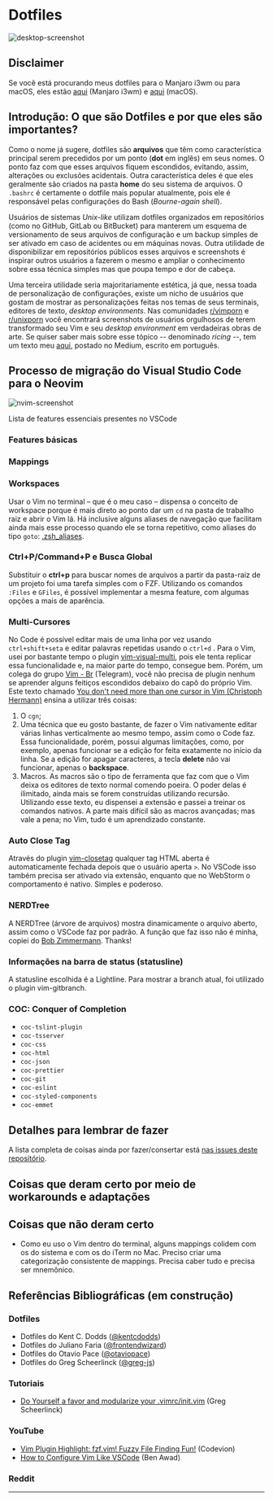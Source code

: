 # Dotfiles

![desktop-screenshot](https://github.com/vibraniumdev/dotfiles/blob/main/media/desktop.png)

## Disclaimer

Se você está procurando meus dotfiles para o Manjaro i3wm ou para macOS, eles estão [aqui](https://github.com/vibraniumdev/i3wm-dotfiles) (Manjaro i3wm) e [aqui](https://github.com/vibraniumdev/macOS-Dotfiles) (macOS).

## Introdução: O que são Dotfiles e por que eles são importantes?

Como o nome já sugere, dotfiles são **arquivos** que têm como característica principal serem precedidos por um ponto (**dot** em inglês) em seus nomes. O ponto faz com que esses arquivos fiquem escondidos, evitando, assim, alterações ou exclusões acidentais. Outra característica deles é que eles geralmente são criados na pasta **home** do seu sistema de arquivos. O `.bashrc` é certamente o dotfile mais popular atualmente, pois ele é responsável pelas configurações do Bash (_Bourne-again shell_).

Usuários de sistemas _Unix-like_ utilizam dotfiles organizados em repositórios (como no GitHub, GitLab ou BitBucket) para manterem um esquema de versionamento de seus arquivos de configuração e um backup simples de ser ativado em caso de acidentes ou em máquinas novas. Outra utilidade de disponibilizar em repositórios públicos esses arquivos e screenshots é inspirar outros usuários a fazerem o mesmo e ampliar o conhecimento sobre essa técnica simples mas que poupa tempo e dor de cabeça.

Uma terceira utilidade seria majoritariamente estética, já que, nessa toada de personalização de configurações, existe um nicho de usuários que gostam de mostrar as personalizações feitas nos temas de seus terminais, editores de texto, _desktop environments_. Nas comunidades [r/vimporn](https://www.reddit.com/r/vimporn/) e [r/unixporn](https://www.reddit.com/r/unixporn/) você encontrará screenshots de usuários orgulhosos de terem transformado seu Vim e seu _desktop environment_ em verdadeiras obras de arte. Se quiser saber mais sobre esse tópico -- denominado _ricing_ --, tem um texto meu [aqui](https://medium.com/blacktech/introdução-ao-ricing-60243fab4275), postado no Medium, escrito em português.

## Processo de migração do Visual Studio Code para o Neovim

![nvim-screenshot](https://github.com/vibraniumdev/dotfiles/blob/main/media/nvim.png)

Lista de features essenciais presentes no VSCode

### Features básicas

### Mappings

### Workspaces

Usar o Vim no terminal – que é o meu caso – dispensa o conceito de workspace porque é mais direto ao ponto dar um `cd` na pasta de trabalho raiz e abrir o Vim lá. Há inclusive alguns aliases de navegação que facilitam ainda mais esse processo quando ele se torna repetitivo, como aliases do tipo `goto`: [.zsh_aliases](https://github.com/vibraniumdev/dotfiles/blob/main/.zsh_aliases).

### Ctrl+P/Command+P e Busca Global

Substituir o **ctrl+p** para buscar nomes de arquivos a partir da pasta-raiz de um projeto foi uma tarefa simples com o FZF. Utilizando os comandos `:Files` e `GFiles`, é possível implementar a mesma feature, com algumas opções a mais de aparência.

### Multi-Cursores

No Code é possível editar mais de uma linha por vez usando `ctrl+shift+seta` e editar palavras repetidas usando o `ctrl+d` . Para o Vim, usei por bastante tempo o plugin [vim-visual-multi](https://github.com/mg979/vim-visual-multi), pois ele tenta replicar essa funcionalidade e, na maior parte do tempo, consegue bem. Porém, um colega do grupo [Vim - Br](https://t.me/vimbr) (Telegram), você não precisa de plugin nenhum se aprender alguns feitiços escondidos debaixo do capô do próprio Vim. Este texto chamado [You don't need more than one cursor in Vim (Christoph Hermann)](https://medium.com/@schtoeffel/you-don-t-need-more-than-one-cursor-in-vim-2c44117d51db) ensina a utilizar três coisas:
1. O `cgn`;
2. Uma técnica que eu gosto bastante, de fazer o Vim nativamente editar várias linhas verticalmente ao mesmo tempo, assim como o Code faz. Essa funcionalidade, porém, possui algumas limitações, como, por exemplo, apenas funcionar se a edição for feita exatamente no início da linha. Se a edição for apagar caracteres, a tecla **delete** não vai funcionar, apenas o **backspace**.
3. Macros. As macros são o tipo de ferramenta que faz com que o Vim deixa os editores de texto normal comendo poeira. O poder delas é ilimitado, ainda mais se forem construídas utilizando recursão.
Utilizando esse texto, eu dispensei a extensão e passei a treinar os comandos nativos. A parte mais difícil são as macros avançadas; mas vale a pena; no Vim, tudo é um aprendizado constante.

### Auto Close Tag

Através do plugin [vim-closetag](https://github.com/alvan/vim-closetag) qualquer tag HTML aberta é automaticamente fechada depois que o usuário aperta `>`. No VSCode isso também precisa ser ativado via extensão, enquanto que no WebStorm o comportamento é nativo. Simples e poderoso.

### NERDTree

A NERDTree (árvore de arquivos) mostra dinamicamente o arquivo aberto, assim como o VSCode faz por padrão. A função que faz isso não é minha, copiei do [Bob Zimmermann](https://stackoverflow.com/a/59977029). Thanks!

### Informações na barra de status (statusline)

A statusline escolhida é a Lightline. Para mostrar a branch atual, foi utilizado o plugin vim-gitbranch.

### COC: Conquer of Completion

- `coc-tslint-plugin`
- `coc-tsserver`
- `coc-css`
- `coc-html`
- `coc-json`
- `coc-prettier`
- `coc-git`
- `coc-eslint`
- `coc-styled-components`
- `coc-emmet`

## Detalhes para lembrar de fazer

A lista completa de coisas ainda por fazer/consertar está [nas issues deste repositório](https://github.com/vibraniumdev/dotfiles/issues).

## Coisas que deram certo por meio de workarounds e adaptações

## Coisas que não deram certo

- Como eu uso o Vim dentro do terminal, alguns mappings colidem com os do sistema e com os do iTerm no Mac. Preciso criar uma categorização consistente de mappings. Precisa caber tudo e precisa ser mnemônico.

## Referências Bibliográficas (em construção)

### Dotfiles

- Dotfiles do Kent C. Dodds ([@kentcdodds](https://github.com/kentcdodds/dotfiles))
- Dotfiles do Juliano Faria ([@frontendwizard](https://github.com/frontendwizard/dotfiles))
- Dotfiles do Otavio Pace ([@otaviopace](https://github.com/otaviopace/dotfiles))
- Dotfiles do Greg Scheerlinck ([@greg-js](https://github.com/greg-js))

### Tutoriais

- [Do Yourself a favor and modularize your .vimrc/init.vim](https://www.gregjs.com/vim/2016/do-yourself-a-favor-and-modularize-your-vimrc-init-vim/) (Greg Scheerlinck)

### YouTube

- [Vim Plugin Highlight: fzf.vim! Fuzzy File Finding Fun!](https://www.youtube.com/watch?v=DpURGnb4Fyk) (Codevion)
- [How to Configure Vim Like VSCode](https://www.youtube.com/watch?v=gnupOrSEikQ) (Ben Awad)

### Reddit

---
